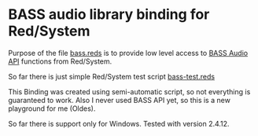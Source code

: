 # BASS audio library binding for Red/System

Purpose of the file [bass.reds](Bass/bass.reds) is to provide low level access to [BASS Audio API](http://www.un4seen.com/bass.html) functions from Red/System.

So far there is just simple Red/System test script [bass-test.reds](Bass/bass-test.reds)

This Binding was created using semi-automatic script, so not everything is guaranteed to work. Also I never used BASS API yet, so 
this is a new playground for me (Oldes).

So far there is support only for Windows. Tested with version 2.4.12.
